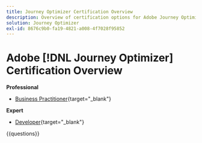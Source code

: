 ```yaml
---
title: Journey Optimizer Certification Overview
description: Overview of certification options for Adobe Journey Optimizer
solution: Journey Optimizer
exl-id: 8676c9b0-fa19-4821-a008-4f7028f95852
---
```

# Adobe [!DNL Journey Optimizer] Certification Overview

**Professional**

* [Business Practitioner](https://certification.adobe.com/certification/journey-optimizer-business-practitioner-professional){target="_blank"}<!--AD0-E607-->

**Expert**

* [Developer](https://certification.adobe.com/certification/journey-optimizer-developer-expert){target="_blank"} <!--AD0-E606-->

{{questions}}

